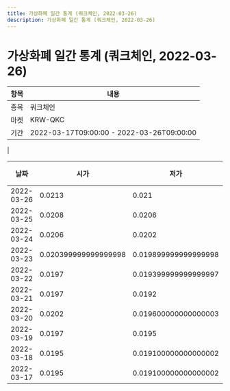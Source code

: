```yaml
---
title: 가상화폐 일간 통계 (쿼크체인, 2022-03-26)
description: 가상화폐 일간 통계 (쿼크체인, 2022-03-26)
---
```


가상화폐 일간 통계 (쿼크체인, 2022-03-26)
===

|항목|내용|
|--|--|
|종목|쿼크체인|
|마켓|KRW-QKC|\i|종류|일 단위 캔들|
|기간|2022-03-17T09:00:00 - 2022-03-26T09:00:00
|

|날짜|시가|저가|고가|종가|비고|
|--|--|--|--|--|--|
|2022-03-26|0.0213|0.021|0.0214|0.021|    |
|2022-03-25|0.0208|0.0206|0.0219|0.0213|    |
|2022-03-24|0.0206|0.0202|0.0208|0.0206|    |
|2022-03-23|0.020399999999999998|0.019899999999999998|0.0208|0.0206|    |
|2022-03-22|0.0197|0.019399999999999997|0.020399999999999998|0.020399999999999998|    |
|2022-03-21|0.0197|0.0192|0.019899999999999998|0.0197|    |
|2022-03-20|0.0202|0.019600000000000003|0.020399999999999998|0.0197|    |
|2022-03-19|0.0197|0.0195|0.020300000000000002|0.0202|    |
|2022-03-18|0.0195|0.019100000000000002|0.0198|0.0197|    |
|2022-03-17|0.0195|0.019100000000000002|0.019600000000000003|0.0195|    |

